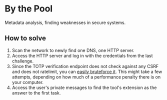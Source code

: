 # By the Pool

Metadata analysis, finding weaknesses in secure systems.

## How to solve

1. Scan the network to newly find one DNS, one HTTP server.
2. Access the HTTP server and log in with the credentials from the last 
   challenge.
3. Since the TOTP verification endpoint does not check against any CSRF and 
   does not ratelimit, you can [easily bruteforce it](./break-totp.sh). This 
   might take a few attempts, depending on how much of a performance penalty 
   there is on your computer.
4. Access the user's private messages to find the tool's extension as the 
   answer to the first task. 
